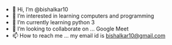 - 👋 Hi, I’m @bishalkar10
- 👀 I’m interested in learning computers and programming
- 🌱 I’m currently learning python 3
- 💞️ I’m looking to collaborate on ... Google Meet
- 📫 How to reach me ... my email id is bishalkar10@gmail.com

<!---
bishalkar10/bishalkar10 is a ✨ special ✨ repository because its `README.md` (this file) appears on your GitHub profile.
You can click the Preview link to take a look at your changes.
--->
